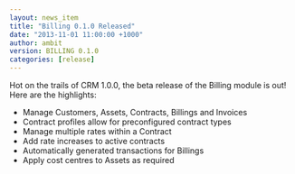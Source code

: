 ```yaml
---
layout: news_item
title: "Billing 0.1.0 Released"
date: "2013-11-01 11:00:00 +1000"
author: ambit
version: BILLING 0.1.0
categories: [release]
---
```


Hot on the trails of CRM 1.0.0, the beta release of the Billing module is out! Here are the highlights:

- Manage Customers, Assets, Contracts, Billings and Invoices
- Contract profiles allow for preconfigured contract types
- Manage multiple rates within a Contract
- Add rate increases to active contracts
- Automatically generated transactions for Billings
- Apply cost centres to Assets as required


